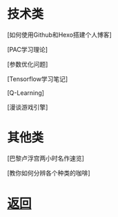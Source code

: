 # 技术类

[如何使用Github和Hexo搭建个人博客]

[PAC学习理论]

[参数优化问题]

[Tensorflow学习笔记]

[Q-Learning]

[漫谈游戏引擎]

# 其他类

[巴黎卢浮宫两小时名作速览]

[教你如何分辨各个种类的咖啡]

# [返回](README.md)